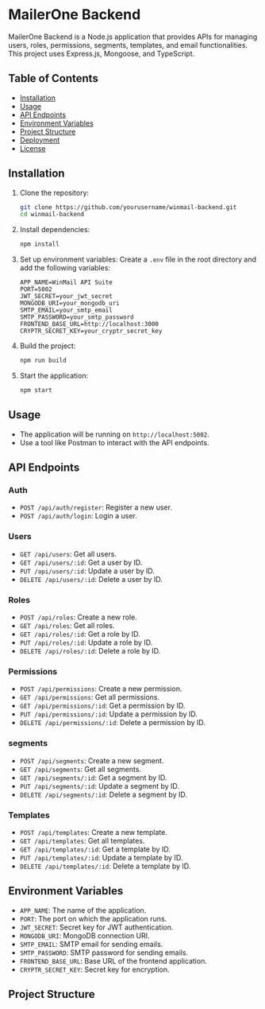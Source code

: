 # MailerOne Backend

MailerOne Backend is a Node.js application that provides APIs for managing users, roles, permissions, segments, templates, and email functionalities. This project uses Express.js, Mongoose, and TypeScript.

## Table of Contents

- [Installation](#installation)
- [Usage](#usage)
- [API Endpoints](#api-endpoints)
- [Environment Variables](#environment-variables)
- [Project Structure](#project-structure)
- [Deployment](#deployment)
- [License](#license)

## Installation

1. Clone the repository:

   ```sh
   git clone https://github.com/yourusername/winmail-backend.git
   cd winmail-backend
   ```

2. Install dependencies:

   ```sh
   npm install
   ```

3. Set up environment variables:
   Create a `.env` file in the root directory and add the following variables:

   ```plaintext
   APP_NAME=WinMail API Suite
   PORT=5002
   JWT_SECRET=your_jwt_secret
   MONGODB_URI=your_mongodb_uri
   SMTP_EMAIL=your_smtp_email
   SMTP_PASSWORD=your_smtp_password
   FRONTEND_BASE_URL=http://localhost:3000
   CRYPTR_SECRET_KEY=your_cryptr_secret_key
   ```

4. Build the project:

   ```sh
   npm run build
   ```

5. Start the application:
   ```sh
   npm start
   ```

## Usage

- The application will be running on `http://localhost:5002`.
- Use a tool like Postman to interact with the API endpoints.

## API Endpoints

### Auth

- `POST /api/auth/register`: Register a new user.
- `POST /api/auth/login`: Login a user.

### Users

- `GET /api/users`: Get all users.
- `GET /api/users/:id`: Get a user by ID.
- `PUT /api/users/:id`: Update a user by ID.
- `DELETE /api/users/:id`: Delete a user by ID.

### Roles

- `POST /api/roles`: Create a new role.
- `GET /api/roles`: Get all roles.
- `GET /api/roles/:id`: Get a role by ID.
- `PUT /api/roles/:id`: Update a role by ID.
- `DELETE /api/roles/:id`: Delete a role by ID.

### Permissions

- `POST /api/permissions`: Create a new permission.
- `GET /api/permissions`: Get all permissions.
- `GET /api/permissions/:id`: Get a permission by ID.
- `PUT /api/permissions/:id`: Update a permission by ID.
- `DELETE /api/permissions/:id`: Delete a permission by ID.

### segments

- `POST /api/segments`: Create a new segment.
- `GET /api/segments`: Get all segments.
- `GET /api/segments/:id`: Get a segment by ID.
- `PUT /api/segments/:id`: Update a segment by ID.
- `DELETE /api/segments/:id`: Delete a segment by ID.

### Templates

- `POST /api/templates`: Create a new template.
- `GET /api/templates`: Get all templates.
- `GET /api/templates/:id`: Get a template by ID.
- `PUT /api/templates/:id`: Update a template by ID.
- `DELETE /api/templates/:id`: Delete a template by ID.

## Environment Variables

- `APP_NAME`: The name of the application.
- `PORT`: The port on which the application runs.
- `JWT_SECRET`: Secret key for JWT authentication.
- `MONGODB_URI`: MongoDB connection URI.
- `SMTP_EMAIL`: SMTP email for sending emails.
- `SMTP_PASSWORD`: SMTP password for sending emails.
- `FRONTEND_BASE_URL`: Base URL of the frontend application.
- `CRYPTR_SECRET_KEY`: Secret key for encryption.

## Project Structure
